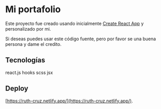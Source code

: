 # Mi portafolio

Este proyecto fue creado usando inicialmente [Create React App](https://github.com/facebook/create-react-app) y personalizado por mi.

Si deseas puedes usar este código fuente, pero por favor se una buena persona y dame el credito.

## Tecnologías

react.js
hooks
scss
jsx

## Deploy

 [https://ruth-cruz.netlify.app/](https://ruth-cruz.netlify.app/).
